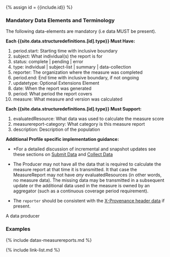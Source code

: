 {% assign id = {{include.id}} %}
<!--Begin Generated Intro Tag (DO NOT REMOVE)-->
### Mandatory Data Elements and Terminology
The following data-elements are mandatory (i.e data MUST be present).

**Each {{site.data.structuredefinitions.[id].type}} Must Have:**
1. period.start: Starting time with inclusive boundary
2. subject: What individual(s) the report is for
3. status: complete \| pending \| error
4. type: individual \| subject-list \| summary \| data-collection
5. reporter: The organization where the measure was completed
6. period.end: End time with inclusive boundary, if not ongoing
7. updatetype: Optional Extensions Element
8. date: When the report was generated
9. period: What period the report covers
10. measure: What measure and version was calculated

**Each {{site.data.structuredefinitions.[id].type}} Must Support:**
1. evaluatedResource: What data was used to calculate the measure score
2. measurereport-category: What category is this measure report
3. description: Description of the population

<!--End Generated Intro (DO NOT REMOVE)-->



**Additional Profile specific implementation guidance:**

- *For a detailed discussion of incremental and snapshot updates see these sections on [Submit Data](datax.html#submit-updates) and [Collect Data](datax.html#collect-updates)

- The Producer may not have all the data that is required to calculate the measure report at that time it is transmitted. It that case the MeasureReport may not have *any* evaluatedResources (in other words, no measure data).  The missing data may be transmitted in a subsequent update or the additional data used in the measure is owned by an aggregator (such as a continuous coverage period requirement).

- The `reporter` should be consistent with the [X-Provenance header data]({{site.data.fhir.path}}provenance.html#header) if present.

A data producer

### Examples

{% include datax-measurereports.md %}

{% include link-list.md %}
